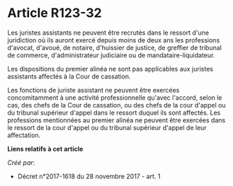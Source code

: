 # Article R123-32

Les juristes assistants ne peuvent être recrutés dans le ressort d'une juridiction où ils auront exercé depuis moins de deux
ans les professions d'avocat, d'avoué, de notaire, d'huissier de justice, de greffier de tribunal de commerce,
d'administrateur judiciaire ou de mandataire-liquidateur.

Les dispositions du premier alinéa ne sont pas applicables aux juristes assistants affectés à la Cour de cassation.

Les fonctions de juriste assistant ne peuvent être exercées concomitamment à une activité professionnelle qu'avec l'accord,
selon le cas, des chefs de la Cour de cassation, ou des chefs de la cour d'appel ou du tribunal supérieur d'appel dans le
ressort duquel ils sont affectés. Les professions mentionnées au premier alinéa ne peuvent être exercées dans le ressort de
la cour d'appel ou du tribunal supérieur d'appel de leur affectation.

**Liens relatifs à cet article**

_Créé par_:

  - Décret n°2017-1618 du 28 novembre 2017 - art. 1

